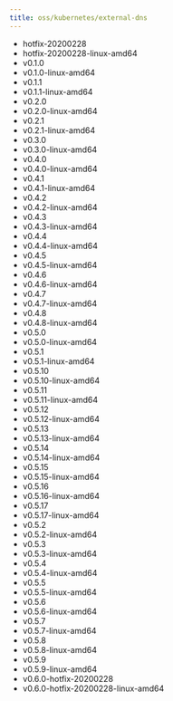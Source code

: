 ```yaml
---
title: oss/kubernetes/external-dns
---
```

- hotfix-20200228
- hotfix-20200228-linux-amd64
- v0.1.0
- v0.1.0-linux-amd64
- v0.1.1
- v0.1.1-linux-amd64
- v0.2.0
- v0.2.0-linux-amd64
- v0.2.1
- v0.2.1-linux-amd64
- v0.3.0
- v0.3.0-linux-amd64
- v0.4.0
- v0.4.0-linux-amd64
- v0.4.1
- v0.4.1-linux-amd64
- v0.4.2
- v0.4.2-linux-amd64
- v0.4.3
- v0.4.3-linux-amd64
- v0.4.4
- v0.4.4-linux-amd64
- v0.4.5
- v0.4.5-linux-amd64
- v0.4.6
- v0.4.6-linux-amd64
- v0.4.7
- v0.4.7-linux-amd64
- v0.4.8
- v0.4.8-linux-amd64
- v0.5.0
- v0.5.0-linux-amd64
- v0.5.1
- v0.5.1-linux-amd64
- v0.5.10
- v0.5.10-linux-amd64
- v0.5.11
- v0.5.11-linux-amd64
- v0.5.12
- v0.5.12-linux-amd64
- v0.5.13
- v0.5.13-linux-amd64
- v0.5.14
- v0.5.14-linux-amd64
- v0.5.15
- v0.5.15-linux-amd64
- v0.5.16
- v0.5.16-linux-amd64
- v0.5.17
- v0.5.17-linux-amd64
- v0.5.2
- v0.5.2-linux-amd64
- v0.5.3
- v0.5.3-linux-amd64
- v0.5.4
- v0.5.4-linux-amd64
- v0.5.5
- v0.5.5-linux-amd64
- v0.5.6
- v0.5.6-linux-amd64
- v0.5.7
- v0.5.7-linux-amd64
- v0.5.8
- v0.5.8-linux-amd64
- v0.5.9
- v0.5.9-linux-amd64
- v0.6.0-hotfix-20200228
- v0.6.0-hotfix-20200228-linux-amd64
